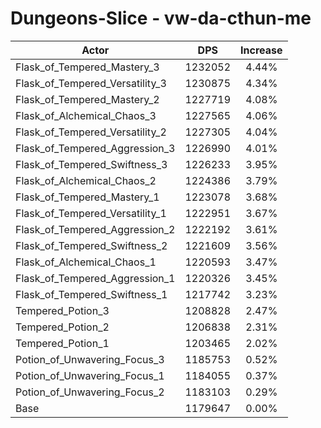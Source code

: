 # Dungeons-Slice - vw-da-cthun-me
| Actor | DPS | Increase |
|---|:---:|:---:|
|Flask_of_Tempered_Mastery_3|1232052|4.44%|
|Flask_of_Tempered_Versatility_3|1230875|4.34%|
|Flask_of_Tempered_Mastery_2|1227719|4.08%|
|Flask_of_Alchemical_Chaos_3|1227565|4.06%|
|Flask_of_Tempered_Versatility_2|1227305|4.04%|
|Flask_of_Tempered_Aggression_3|1226990|4.01%|
|Flask_of_Tempered_Swiftness_3|1226233|3.95%|
|Flask_of_Alchemical_Chaos_2|1224386|3.79%|
|Flask_of_Tempered_Mastery_1|1223078|3.68%|
|Flask_of_Tempered_Versatility_1|1222951|3.67%|
|Flask_of_Tempered_Aggression_2|1222192|3.61%|
|Flask_of_Tempered_Swiftness_2|1221609|3.56%|
|Flask_of_Alchemical_Chaos_1|1220593|3.47%|
|Flask_of_Tempered_Aggression_1|1220326|3.45%|
|Flask_of_Tempered_Swiftness_1|1217742|3.23%|
|Tempered_Potion_3|1208828|2.47%|
|Tempered_Potion_2|1206838|2.31%|
|Tempered_Potion_1|1203465|2.02%|
|Potion_of_Unwavering_Focus_3|1185753|0.52%|
|Potion_of_Unwavering_Focus_1|1184055|0.37%|
|Potion_of_Unwavering_Focus_2|1183103|0.29%|
|Base|1179647|0.00%|
